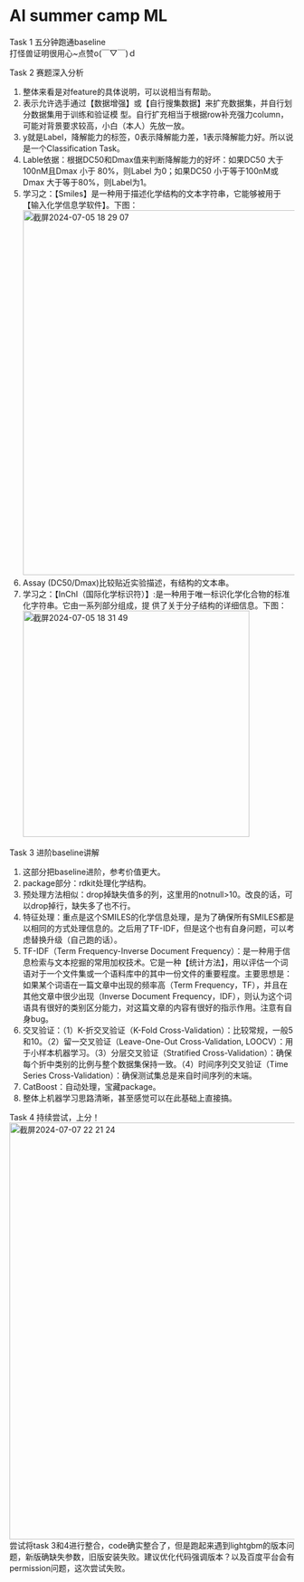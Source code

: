 # AI summer camp ML      
Task 1 五分钟跑通baseline     
打怪兽证明很用心~点赞o(￣▽￣)ｄ     

Task 2 赛题深入分析    
1. 整体来看是对feature的具体说明，可以说相当有帮助。    
2. 表示允许选手通过【数据增强】或【自行搜集数据】来扩充数据集，并自行划分数据集用于训练和验证模
型。自行扩充相当于根据row补充强力column，可能对背景要求较高，小白（本人）先放一放。     
3. y就是Label，降解能力的标签，0表示降解能力差，1表示降解能力好。所以说是一个Classification Task。
4. Lable依据：根据DC50和Dmax值来判断降解能力的好坏：如果DC50 大于100nM且Dmax 小于
80%，则Label 为0；如果DC50 小于等于100nM或Dmax 大于等于80%，则Label为1。  
5. 学习之：【Smiles】是一种用于描述化学结构的文本字符串，它能够被用于【输入化学信息学软件】。下图：
   <img width="645" alt="截屏2024-07-05 18 29 07" src="https://github.com/Tal-cat/Datawhale-notes/assets/60603537/d3d5edb1-ce57-4258-8fd0-3d5cc8f663f5">
6. Assay (DC50/Dmax)比较贴近实验描述，有结构的文本串。
7. 学习之：【InChI（国际化学标识符）】:是一种用于唯一标识化学化合物的标准化字符串。它由一系列部分组成，提
供了关于分子结构的详细信息。下图：
   <img width="400" alt="截屏2024-07-05 18 31 49" src="https://github.com/Tal-cat/Datawhale-notes/assets/60603537/a1aa7a2e-e779-4df0-9e98-00b7930bc31d">

Task 3 进阶baseline讲解     
1. 这部分把baseline进阶，参考价值更大。
2. package部分：rdkit处理化学结构。
3. 预处理方法相似：drop掉缺失值多的列，这里用的notnull>10。改良的话，可以drop掉行，缺失多了也不行。
4. 特征处理：重点是这个SMILES的化学信息处理，是为了确保所有SMILES都是以相同的方式处理信息的。之后用了TF-IDF，但是这个也有自身问题，可以考虑替换升级（自己跑的话）。
5. TF-IDF（Term Frequency-Inverse Document Frequency）：是一种用于信息检索与文本挖掘的常用加权技术。它是一种【统计方法】，用以评估一个词语对于一个文件集或一个语料库中的其中一份文件的重要程度。主要思想是：如果某个词语在一篇文章中出现的频率高（Term Frequency，TF），并且在其他文章中很少出现（Inverse Document Frequency，IDF），则认为这个词语具有很好的类别区分能力，对这篇文章的内容有很好的指示作用。注意有自身bug。
6. 交叉验证：（1）K-折交叉验证（K-Fold Cross-Validation）：比较常规，一般5和10。（2）留一交叉验证（Leave-One-Out Cross-Validation, LOOCV）：用于小样本机器学习。（3）分层交叉验证（Stratified Cross-Validation）：确保每个折中类别的比例与整个数据集保持一致。（4）时间序列交叉验证（Time Series Cross-Validation）：确保测试集总是来自时间序列的末端。
7. CatBoost：自动处理，宝藏package。
8. 整体上机器学习思路清晰，甚至感觉可以在此基础上直接搞。

Task 4 持续尝试，上分！     
<img width="737" alt="截屏2024-07-07 22 21 24" src="https://github.com/Tal-cat/Datawhale-notes/assets/60603537/54e807d3-cd59-44b2-8a1f-29d37de82f17">      
尝试将task 3和4进行整合，code确实整合了，但是跑起来遇到lightgbm的版本问题，新版确缺失参数，旧版安装失败。建议优化代码强调版本？以及百度平台会有permission问题，这次尝试失败。

   


